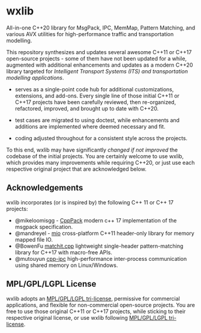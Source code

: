 # wxlib
All-in-one C++20  library for MsgPack, IPC, MemMap, Pattern Matching, and various AVX utilities for high-performance traffic and transportation modelling.

This repository synthesizes and updates several awesome C++11 or C++17 open-source projects - some of them have not been updated for a while, augmented with additional enhancements and updates as a modern C++20 library targeted for *Intelligent Transport Systems (ITS) and transportation modelling applications*.

- serves as a single-point code hub for additional customizations, extensions, and add-ons.  Every single line of those initial C++11 or C++17 projects have been carefully reviewed, then re-organized, refactored, improved, and brought up to date with C++20.

- test cases are migrated to using doctest, while enhancements and additions are implemented where deemed necessary and fit.

- coding adjusted throughout for a consistent style across the projects.

To this end, wxlib may have significantly *changed if not improved* the codebase of the initial projects. You are certainly welcome to use wxlib, which provides many improvements while requiring C++20, or just use each respective original project that are acknowledged below. 

## Acknowledgements

wxlib incorporates (or is inspired by) the following C++ 11 or C++ 17 projects:

- @mikeloomisgg - [CppPack](https://github.com/mikeloomisgg/cppack) modern c++ 17 implementation of the msgpack specification.
- @mandreyel - [mio](https://github.com/mandreyel/mio) cross-platform C++11 header-only library for memory mapped file IO.
- @BowenFu [matchit.cpp](https://github.com/mandreyel/mio) lightweight single-header pattern-matching library for C++17 with macro-free APIs. 
- @mutouyun [cpp-ipc](https://github.com/mutouyun/cpp-ipc) high-performance inter-process communication using shared memory on Linux/Windows.

## MPL/GPL/LGPL License
wxlib adopts an [MPL/GPL/LGPL tri-license](https://github.com/wxinix/wxlib/blob/main/LICENCE.md), permissive for commercial applications, and flexible for non-commercial open-source projects. You are free to use those original C++11 or C++17 projects, while sticking to their respective original license, or use wxlib following [MPL/GPL/LGPL tri-license](https://github.com/wxinix/wxlib/blob/main/LICENCE.md).